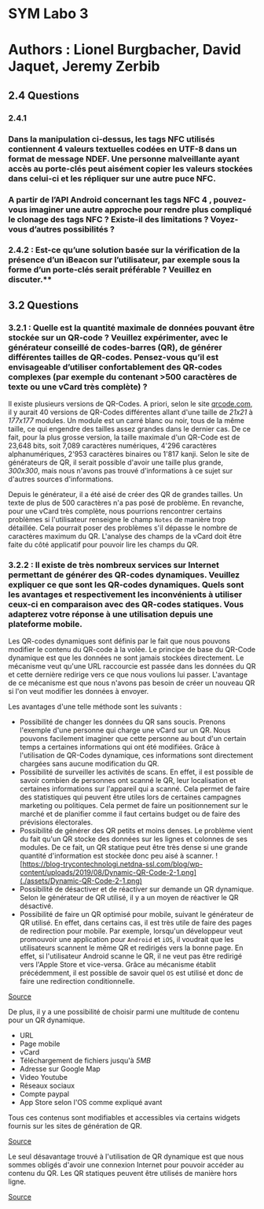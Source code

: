 # SYM Labo 3

# Authors : Lionel Burgbacher, David Jaquet, Jeremy Zerbib

## 2.4 Questions 

### 2.4.1

### Dans la manipulation ci-dessus, les tags NFC utilisés contiennent 4 valeurs textuelles codées en UTF-8 dans un format de message NDEF. Une personne malveillante ayant accès au porte-clés peut aisément copier les valeurs stockées dans celui-ci et les répliquer sur une autre puce NFC.

### A partir de l’API Android concernant les tags NFC 4 , pouvez-vous imaginer une autre approche pour rendre plus compliqué le clonage des tags NFC ? Existe-il des limitations ? Voyez-vous d’autres possibilités ?



### 2.4.2 : Est-ce qu’une solution basée sur la vérification de la présence d’un iBeacon sur l’utilisateur, par exemple sous la forme d’un porte-clés serait préférable ? Veuillez en discuter.**



## 3.2 Questions

### 3.2.1 : Quelle est la quantité maximale de données pouvant être stockée sur un QR-code ? Veuillez expérimenter, avec le générateur conseillé de codes-barres (QR), de générer différentes tailles de QR-codes. Pensez-vous qu’il est envisageable d’utiliser confortablement des QR-codes complexes (par exemple du contenant >500 caractères de texte ou une vCard très complète) ?

Il existe plusieurs versions de QR-Codes. A priori, selon le site [qrcode.com](https://www.qrcode.com/en/about/version.html), il y aurait 40 versions de QR-Codes différentes allant d'une taille de *21x21* à *177x177* modules. Un module est un carré blanc ou noir, tous de la même taille, ce qui engendre des tailles assez grandes dans le dernier cas. De ce fait, pour la plus grosse version, la taille maximale d'un QR-Code est de 23,648 bits, soit 7,089 caractères numériques, 4'296 caractères alphanumériques,  2'953 caractères binaires ou 1'817 kanji. Selon le site de générateurs de QR, il serait possible d'avoir une taille plus grande, *300x300*, mais nous n'avons pas trouvé d'informations à ce sujet sur d'autres sources d'informations. 

Depuis le générateur, il a été aisé de créer des QR de grandes tailles. Un texte de plus de 500 caractères n'a pas posé de problème. En revanche, pour une vCard très complète, nous pourrions rencontrer certains problèmes si l'utilisateur renseigne le champ `Notes` de manière trop détaillée. Cela pourrait poser des problèmes s'il dépasse le nombre de caractères maximum du QR.  L'analyse des champs de la vCard doit être faite du côté applicatif pour pouvoir lire les champs du QR.

### 3.2.2 : Il existe de très nombreux services sur Internet permettant de générer des QR-codes dynamiques. Veuillez expliquer ce que sont les QR-codes dynamiques. Quels sont les avantages et respectivement les inconvénients à utiliser ceux-ci en comparaison avec des QR-codes statiques. Vous adapterez votre réponse à une utilisation depuis une plateforme mobile.

Les QR-codes dynamiques sont  définis par le fait que nous pouvons modifier le contenu du QR-code à la volée. Le principe de base du QR-Code dynamique est que les données ne sont jamais stockées directement. Le mécanisme veut qu'une URL raccourcie  est passée dans les données du QR et cette dernière redirige vers ce que nous voulions lui passer. L'avantage de ce mécanisme est que nous n'avons pas besoin de créer un nouveau QR si l'on veut modifier les données à envoyer. 

Les avantages d'une telle méthode sont les suivants : 

- Possibilité de changer les données du QR sans soucis. Prenons l'exemple d'une personne qui charge une vCard sur un QR. Nous pouvons facilement imaginer que cette personne au bout d'un certain temps a certaines informations qui ont été modifiées. Grâce à l'utilisation de QR-Codes dynamique, ces informations sont directement chargées sans aucune modification du QR.
- Possibilité de surveiller les activités de scans. En effet, il est possible de savoir combien de personnes ont scanné le QR, leur localisation et certaines informations sur l'appareil qui a scanné. Cela permet de faire des statistiques qui peuvent être utiles lors de certaines campagnes marketing ou politiques. Cela permet de faire un positionnement sur le marché et de planifier comme il faut certains budget ou de faire des prévisions électorales.
- Possibilité de générer des QR petits et moins denses. Le problème vient du fait qu'un QR stocke des données sur les lignes et colonnes de ses modules. De ce fait, un QR statique peut être très dense si une grande quantité d'information est stockée donc peu aisé à scanner. ![https://blog-trycontechnologi.netdna-ssl.com/blog/wp-content/uploads/2019/08/Dynamic-QR-Code-2-1.png](./assets/Dynamic-QR-Code-2-1.png)
- Possibilité de désactiver et de réactiver sur demande un QR dynamique. Selon le générateur de QR utilisé, il y a un moyen de réactiver le QR désactivé.
- Possibilité de faire un QR optimisé pour mobile, suivant le générateur de QR utilisé. En effet, dans certains cas, il est très utile de faire des pages de redirection pour mobile. Par exemple, lorsqu'un développeur veut promouvoir une application pour `Android` et `iOS`, il voudrait que les utilisateurs scannent le même QR et redirigés vers la bonne page.  En effet, si l'utilisateur Android scanne le QR, il ne veut pas être redirigé vers l'Apple Store et vice-versa. Grâce au mécanisme établit précédemment, il est possible de savoir quel `OS` est utilisé et donc de faire une redirection conditionnelle.

[Source](https://scanova.io/blog/blog/2014/03/06/what-is-a-dynamic-qr-code/)

De plus, il y a une possibilité de choisir parmi une multitude de contenu pour un QR dynamique. 

- URL
- Page mobile
- vCard
- Téléchargement de fichiers jusqu'à *5MB*
- Adresse sur Google Map
- Video Youtube
- Réseaux sociaux 
- Compte paypal
- App Store selon l'OS comme expliqué avant 

Tous ces contenus sont modifiables et accessibles via certains widgets fournis sur les sites de génération de QR.

[Source](https://uqr.me/qr-code-generator/blog/dynamic-qr-codes-vs-static-qr-codes/)

Le seul désavantage trouvé à l'utilisation de QR dynamique est que nous sommes obligés d'avoir une connexion Internet pour pouvoir accéder au contenu du QR. Les QR statiques peuvent être utilisés de manière hors ligne.

[Source](https://uqr.me/qr-code-generator/blog/dynamic-qr-codes-vs-static-qr-codes/)

